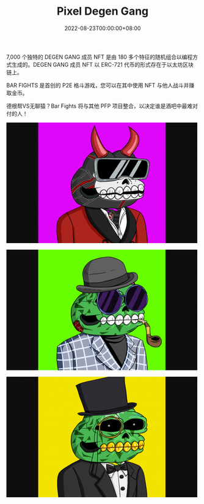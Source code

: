 ﻿---
title: "Pixel Degen Gang"
description: "7,000 个独特的 DEGEN GANG NFT BAR Fights，NFT 游戏赚钱游戏"
date: 2022-08-23T00:00:00+08:00
lastmod: 2022-08-23T00:00:00+08:00
draft: false
authors: ["seven"]
featuredImage: "pixel-degen-gang.png"
tags: ["Collectibles","Pixel Degen Gang"]
categories: ["nfts"]
nfts: ["Collectibles"]
blockchain: "Immutable X"
website: "https://degengang.io/"
twitter: "https://twitter.com/Degenganghq"
discord: "https://discord.com/invite/VyxVr4byxH"
telegram: ""
github: ""
youtube: ""
twitch: ""
facebook: ""
instagram: ""
reddit: ""
medium: ""
steam: ""
gitbook: ""
googleplay: ""
appstore: ""
status: "Live"
weight: 
lightgallery: true
toc: true
pinned: false
recommend: false
recommend1: false
---
7,000 个独特的 DEGEN GANG 成员 NFT 是由 180 多个特征的随机组合以编程方式生成的。DEGEN GANG 成员 NFT 以 ERC-721 代币的形式存在于以太坊区块链上。

BAR FIGHTS 是首创的 P2E 格斗游戏，您可以在其中使用 NFT 与他人战斗并赚取金币。

德根帮VS无聊猿？Bar Fights 将与其他 PFP 项目整合，以决定谁是酒吧中最难对付的人！

![1](1661238792888.jpg)

![2](1661238802690.jpg)

![3](1661238814824.jpg)
